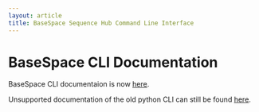 ```yaml
---
layout: article
title: BaseSpace Sequence Hub Command Line Interface
---
```


# BaseSpace CLI Documentation

BaseSpace CLI documentaion is now [here](https://developer.basespace.illumina.com/docs/content/documentation/cli/cli-overview).

Unsupported documentation of the old python CLI can still be found [here](/articles/descriptive/basespace-python-cli).

